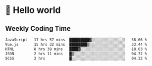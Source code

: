 # 🍻 Hello world

## Weekly Coding Time
<!--START_SECTION:waka-->

```txt
JavaScript   17 hrs 57 mins  █████████▓░░░░░░░░░░░░░░░   38.66 %
Vue.js       15 hrs 32 mins  ████████▒░░░░░░░░░░░░░░░░   33.44 %
HTML         8 hrs 39 mins   ████▓░░░░░░░░░░░░░░░░░░░░   18.63 %
JSON         2 hrs 11 mins   █▒░░░░░░░░░░░░░░░░░░░░░░░   04.72 %
SCSS         2 hrs           █░░░░░░░░░░░░░░░░░░░░░░░░   04.32 %
```

<!--END_SECTION:waka-->
